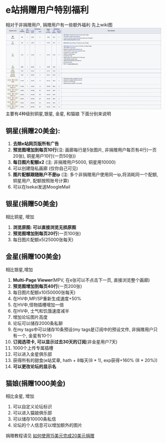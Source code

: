 # e站捐赠用户特别福利

相对于非捐赠用户, 捐赠用户有一些额外福利
先上wiki图
![](picture/Donate_details.jpg)
主要有4种级别铜星,银星, 金星, 和猫娘
下面分别来说明

## 铜星(捐赠20美金):
1) **去除e站网页版所有广告** 
2) **预览图增加到每页10行**(注: 画廊每行是5张图片, 非捐赠用户每页有4行(一页20张), 铜星用户10行(一页50张))
3) **每日图片配额x2** (注: 非捐赠用户5000, 铜星用10000) 
4) 可以创建隐私画廊 (仅你自己可见) 
5) **图片配额跟随账户不是ip** (注: 多个非捐赠用户使用同一ip,将消耗同一个配额, 铜星用户, 配额按照账号计算) 
6) 可以在Isekai发送MoogleMail

## 银星(捐赠50美金)
相比铜星, 增加
1) **浏览原图: 可以直接浏览无损原图**
2) **预览图增加到每页20行**(一页100张)
3) 每日图片配额x5(25000张每天)

## 金星(捐赠100美金)
相比银星,增加
1) **Multi-Page Viewer**(MPV, 在e张可以不点击下一页, 直接浏览整个画廊)
2) **预览图增加到每页40行**(一页200张)
3) 每日图片配额x10(50000张每天)
4) 在HV中,MP/SP重新生成速度+50%
5) 在HV中,怪物插槽增加一倍
6) 在HV中, 士气和饥饿速度减半
7) 增加论坛图片高度
8) 论坛可以储存2000条私聊
9) 在my tags中可以储存10条预设(my tags是订阅中的预设文件, 非捐赠用户只有一个, 金星有10个)
10) **订阅选项卡, 可以显示过去30天的订阅**(非金星用户7天)
11) 1000个上传专属插槽
12) 可以进入金星俱乐部
13) 获得所有的甜食(e站奖章, hath + 8每天(8 * 1), exp获得+160%  (8 * 20%))
14) **可以更改论坛的显示名**

## 猫娘(捐赠1000美金)
相比金星, 增加
1) 可以自定义论坛标识
2) 可以进入猫娘俱乐部
3) 可以储存10000条私信
4) 论坛的个人信息可以增加额外的图片


捐赠教程请见
[如何使用15美元完成20美元捐赠](如何使用15美元完成20美元捐赠 (https://github.com/kk9448/ehDonate/blob/main/README.md))
